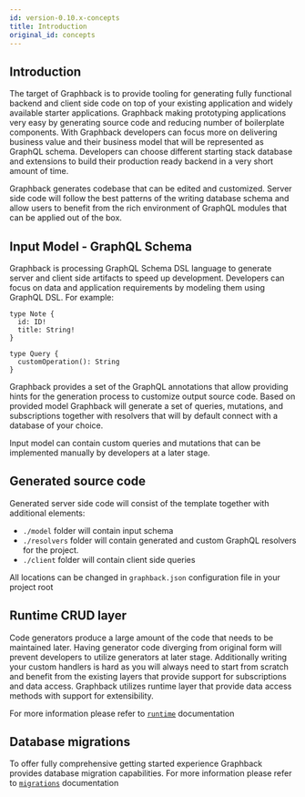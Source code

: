 ```yaml
---
id: version-0.10.x-concepts
title: Introduction
original_id: concepts
---
```


## Introduction

The target of Graphback is to provide tooling for generating fully functional backend and client side code on top of your existing application and widely available starter applications.
Graphback making prototyping applications very easy by generating source code and reducing number of boilerplate components. With Graphback developers can focus more on delivering business value and their business model that will be represented as GraphQL schema. Developers can choose different starting stack database and extensions to build their production ready backend in a very short amount of time.

Graphback generates codebase that can be edited and customized.
Server side code will follow the best patterns of the writing database schema and allow users to benefit from the rich environment of GraphQL modules that can be applied out of the box.

## Input Model - GraphQL Schema 

Graphback is processing GraphQL Schema DSL language to generate server and client side artifacts to speed up development.
Developers can focus on data and application requirements by modeling them using GraphQL DSL.
For example:

```
type Note {
  id: ID!
  title: String!
}

type Query {
  customOperation(): String
}
```

Graphback provides a set of the GraphQL annotations that allow providing hints for the generation process to customize output source code. Based on provided model Graphback will generate a set of queries, mutations, and subscriptions together with resolvers that will by default connect with a database of your choice. 

Input model can contain custom queries and mutations that can be implemented manually by developers at a later stage.

## Generated source code

Generated server side code will consist of the template together with additional elements:

- `./model` folder will contain input schema
- `./resolvers` folder will contain generated and custom GraphQL resolvers for the project.
- `./client` folder will contain client side queries

All locations can be changed in `graphback.json` configuration file in your project root

## Runtime CRUD layer

Code generators produce a large amount of the code that needs to be maintained later.
Having generator code diverging from original form will prevent developers to utilize generators at later stage. 
Additionally writing your custom handlers is hard as you will always need to start from scratch and benefit from the existing layers that provide support for subscriptions and data access. 
Graphback utilizes runtime layer that provide data access methods with support for extensibility.

For more information please refer to [`runtime`](/docs/runtime) documentation

## Database migrations

To offer fully comprehensive getting started experience Graphback provides database migration capabilities. 
For more information please refer to [`migrations`](/docs/database-schema-migrations) documentation 
